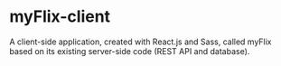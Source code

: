 # myFlix-client

A client-side application, created with React.js and Sass, called myFlix based on its existing server-side code (REST API and database).
